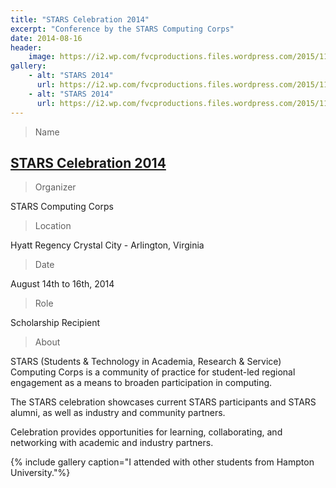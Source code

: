 ```yaml
---
title: "STARS Celebration 2014"
excerpt: "Conference by the STARS Computing Corps"
date: 2014-08-16
header:
    image: https://i2.wp.com/fvcproductions.files.wordpress.com/2015/11/celebration2014-85.jpg
gallery:
    - alt: "STARS 2014"
      url: https://i2.wp.com/fvcproductions.files.wordpress.com/2015/11/celebration2014-84.jpg
    - alt: "STARS 2014"
      url: https://i2.wp.com/fvcproductions.files.wordpress.com/2015/11/celebration2014-85.jpg
---
```


> Name

## <a title="STARS" href="http://www.starscelebration.org/2014/" target="_blank">STARS Celebration 2014</a>

> Organizer

STARS Computing Corps

> Location

Hyatt Regency Crystal City - Arlington, Virginia

> Date

August 14th to 16th, 2014

> Role

Scholarship Recipient

> About

STARS (Students & Technology in Academia, Research & Service) Computing Corps is a community of practice for student-led regional engagement as a means to broaden participation in computing.

The STARS celebration showcases current STARS participants and STARS alumni, as well as industry and community partners.

Celebration provides opportunities for learning, collaborating, and networking with academic and industry partners.

{% include gallery caption="I attended with other students from Hampton University."%}